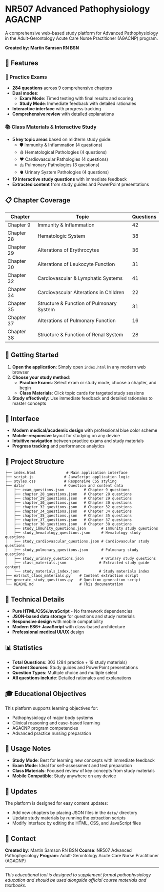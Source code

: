 # NR507 Advanced Pathophysiology AGACNP

A comprehensive web-based study platform for Advanced Pathophysiology in the Adult-Gerontology Acute Care Nurse Practitioner (AGACNP) program.

**Created by: Martin Samson RN BSN**

## 🎯 Features

### 📝 Practice Exams
- **284 questions** across 9 comprehensive chapters
- **Dual modes**:
  - **Exam Mode**: Timed testing with final results and scoring
  - **Study Mode**: Immediate feedback with detailed rationales
- **Interactive interface** with progress tracking
- **Comprehensive review** with detailed explanations

### 📚 Class Materials & Interactive Study
- **5 key topic areas** based on midterm study guide:
  - 🛡️ Immunity & Inflammation (4 questions)
  - 🩸 Hematological Pathologies (4 questions)
  - ❤️ Cardiovascular Pathologies (4 questions)
  - 🫁 Pulmonary Pathologies (3 questions)
  - 🫀 Urinary System Pathologies (4 questions)
- **19 interactive study questions** with immediate feedback
- **Extracted content** from study guides and PowerPoint presentations

## 📋 Chapter Coverage

| Chapter | Topic | Questions |
|---------|-------|-----------|
| Chapter 9 | Immunity & Inflammation | 42 |
| Chapter 28 | Hematologic System | 38 |
| Chapter 29 | Alterations of Erythrocytes | 36 |
| Chapter 30 | Alterations of Leukocyte Function | 31 |
| Chapter 32 | Cardiovascular & Lymphatic Systems | 41 |
| Chapter 34 | Cardiovascular Alterations in Children | 22 |
| Chapter 35 | Structure & Function of Pulmonary System | 31 |
| Chapter 37 | Alterations of Pulmonary Function | 16 |
| Chapter 38 | Structure & Function of Renal System | 28 |

## 🚀 Getting Started

1. **Open the application**: Simply open `index.html` in any modern web browser
2. **Choose your study method**:
   - **Practice Exams**: Select exam or study mode, choose a chapter, and begin
   - **Class Materials**: Click topic cards for targeted study sessions
3. **Study effectively**: Use immediate feedback and detailed rationales to master concepts

## 🎨 Interface

- **Modern medical/academic design** with professional blue color scheme
- **Mobile-responsive** layout for studying on any device
- **Intuitive navigation** between practice exams and study materials
- **Progress tracking** and performance analytics

## 📁 Project Structure

```
├── index.html              # Main application interface
├── script.js              # JavaScript application logic
├── styles.css             # Responsive CSS styling
├── data/                  # Question and content data
│   ├── exam_questions.json         # Chapter 9 questions
│   ├── chapter_28_questions.json   # Chapter 28 questions
│   ├── chapter_29_questions.json   # Chapter 29 questions
│   ├── chapter_30_questions.json   # Chapter 30 questions
│   ├── chapter_32_questions.json   # Chapter 32 questions
│   ├── chapter_34_questions.json   # Chapter 34 questions
│   ├── chapter_35_questions.json   # Chapter 35 questions
│   ├── chapter_37_questions.json   # Chapter 37 questions
│   ├── chapter_38_questions.json   # Chapter 38 questions
│   ├── study_immunity_questions.json       # Immunity study questions
│   ├── study_hematology_questions.json     # Hematology study questions
│   ├── study_cardiovascular_questions.json # Cardiovascular study questions
│   ├── study_pulmonary_questions.json      # Pulmonary study questions
│   ├── study_urinary_questions.json        # Urinary study questions
│   ├── class_materials.json               # Extracted study guide content
│   └── study_materials_index.json         # Study materials index
├── extract_class_materials.py    # Content extraction script
├── generate_study_questions.py   # Question generation script
└── README.md                     # This documentation
```

## 🔧 Technical Details

- **Pure HTML/CSS/JavaScript** - No framework dependencies
- **JSON-based data storage** for questions and study materials
- **Responsive design** with mobile compatibility
- **Modern ES6+ JavaScript** with class-based architecture
- **Professional medical UI/UX** design

## 📊 Statistics

- **Total Questions**: 303 (284 practice + 19 study materials)
- **Content Sources**: Study guides and PowerPoint presentations
- **Question Types**: Multiple choice and multiple select
- **All questions include**: Detailed rationales and explanations

## 🎓 Educational Objectives

This platform supports learning objectives for:
- Pathophysiology of major body systems
- Clinical reasoning and case-based learning
- AGACNP program competencies
- Advanced practice nursing preparation

## 📝 Usage Notes

- **Study Mode**: Best for learning new concepts with immediate feedback
- **Exam Mode**: Ideal for self-assessment and test preparation
- **Class Materials**: Focused review of key concepts from study materials
- **Mobile Compatible**: Study anywhere on any device

## 🔄 Updates

The platform is designed for easy content updates:
- Add new chapters by placing JSON files in the `data/` directory
- Update study materials by running the extraction scripts
- Modify interface by editing the HTML, CSS, and JavaScript files

## 📧 Contact

**Created by**: Martin Samson RN BSN
**Course**: NR507 Advanced Pathophysiology
**Program**: Adult-Gerontology Acute Care Nurse Practitioner (AGACNP)

---

*This educational tool is designed to supplement formal pathophysiology education and should be used alongside official course materials and textbooks.*